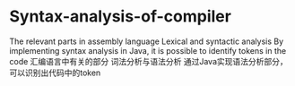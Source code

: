 # Syntax-analysis-of-compiler
The relevant parts in assembly language Lexical and syntactic analysis By implementing syntax analysis in Java, it is possible to identify tokens in the code
汇编语言中有关的部分 
词法分析与语法分析 
通过Java实现语法分析部分，可以识别出代码中的token

